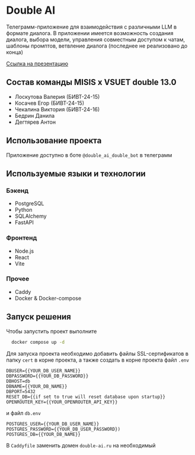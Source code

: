 
# Double AI

Телеграмм-приложение для взаимодействия с различными LLM в формате диалога. В приложении имеется возможность создания диалога, выбора модели, управления совместным доступом к чатам, шаблоны промптов, ветвление диалога (последнее не реализовано до конца)

[Ссылка на презентацию](https://disk.yandex.ru/i/zucfn_t1X0r_8g)


## Состав команды MISIS x VSUET double 13.0

- Лоскутова Валерия (БИВТ-24-15)
- Косачев Егор (БИВТ-24-15)
- Чекалина Виктория (БИВТ-24-16)
- Бедрин Данила
- Дегтярев Антон


## Использование проекта

Приложение доступно в боте `@double_ai_double_bot` в телеграмм


## Используемые языки и технологии

### Бэкенд
- PostgreSQL
- Python
- SQLAlchemy
- FastAPI

### Фронтенд
- Node.js
- React
- Vite

### Прочее
- Caddy
- Docker & Docker-compose
## Запуск решения

Чтобы запустить проект выполните

```bash
  docker compose up -d
```

Для запуска проекта необходимо добавить файлы SSL-сертификатов в папку `cert` в корне проекта, а также создать в корне проекта файл `.env`
```env
DBUSER={{YOUR_DB_USER_NAME}}
DBPASSWORD={{YOUR_DB_PASSWORD}}
DBHOST=db
DBNAME={{YOUR_DB_NAME}}
DBPORT=5432
RESET_DB={{if set to true will reset database upon startup}}
OPENROUTER_KEY={{YOUR_OPENROUTER_API_KEY}}
```
и файл `db.env`
```env
POSTGRES_USER={{YOUR_DB_USER_NAME}}
POSTGRES_PASSWORD={{YOUR_DB_USER_PASSWORD})
POSTGRES_DB={{YOUR_DB_NAME}}
```

В `Caddyfile` заменить домен `double-ai.ru` на необходимый
